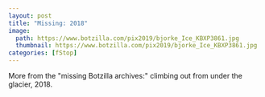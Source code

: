 ```yaml
---
layout: post
title: "Missing: 2018"
image:
  path: https://www.botzilla.com/pix2019/bjorke_Ice_KBXP3861.jpg
  thumbnail: https://www.botzilla.com/pix2019/bjorke_Ice_KBXP3861.jpg
categories: [fStop]
---
```


More from the "missing Botzilla archives:" climbing out from under the glacier, 2018.

